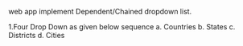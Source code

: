 web app implement Dependent/Chained dropdown list.
 
1.Four Drop Down as given below sequence 
a. Countries 
b. States
c. Districts 
d. Cities
